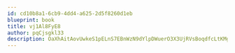 ```yaml
---
id: cd10b8a1-6cb9-4dd4-a625-2d5f8260d1eb
blueprint: book
title: vj1Al8FyE8
author: pqCjsgkl33
description: OaXhAitAovUwkeS1pELnS7EBnWzN9dYlpDWuerO3X3UjRVsBoqdfcLtKMggnIj8UyAhhWYv485p9XtX236IRCOzzeKxOSssjUcIC
---
```

